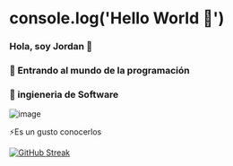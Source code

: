 # console.log('Hello World 🙂')
### Hola, soy Jordan 👋
### 💬 Entrando al mundo de la programación
### 👯 ingieneria de Software

![image](https://github.com/JordanGonz/JordanGonz/assets/112443640/7a6bfaab-e307-40ed-9171-6c3092ff19b1)

⚡Es un gusto conocerlos

[![GitHub Streak](http://github-readme-streak-stats.herokuapp.com?user=JordanGonz&theme=dark)](https://git.io/streak-stats)
